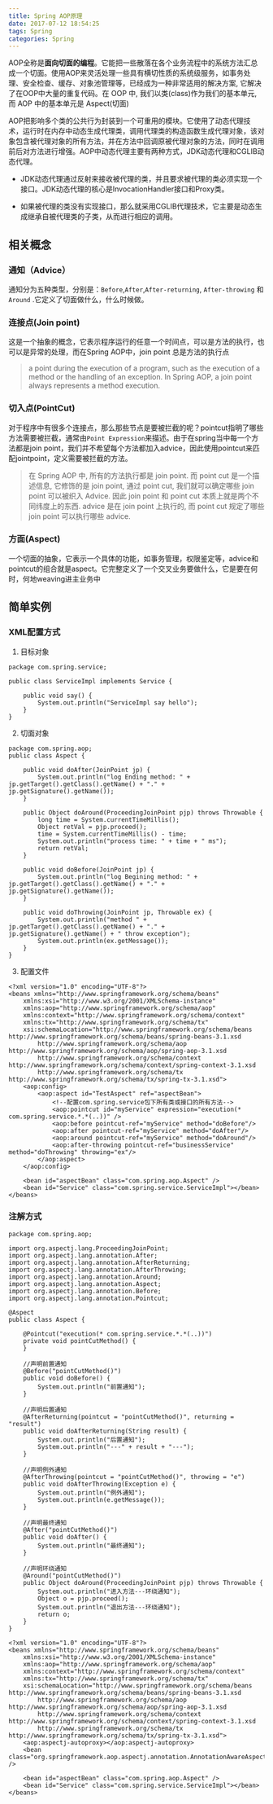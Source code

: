 ```yaml
---
title: Spring AOP原理
date: 2017-07-12 18:54:25
tags: Spring
categories: Spring
---
```


AOP全称是**面向切面的编程**。它能把一些散落在各个业务流程中的系统方法汇总成一个切面。使用AOP来灵活处理一些具有横切性质的系统级服务，如事务处理、安全检查、缓存、对象池管理等，已经成为一种非常适用的解决方案, 它解决了在OOP中大量的重复代码。在 OOP 中, 我们以类(class)作为我们的基本单元, 而 AOP 中的基本单元是 Aspect(切面)

AOP把影响多个类的公共行为封装到一个可重用的模块。它使用了动态代理技术，运行时在内存中动态生成代理类，调用代理类的构造函数生成代理对象，该对象包含被代理对象的所有方法，并在方法中回调原被代理对象的方法，同时在调用前后对方法进行增强。AOP中动态代理主要有两种方式，JDK动态代理和CGLIB动态代理。

+ JDK动态代理通过反射来接收被代理的类，并且要求被代理的类必须实现一个接口。JDK动态代理的核心是InvocationHandler接口和Proxy类。

+ 如果被代理的类没有实现接口，那么就采用CGLIB代理技术，它主要是动态生成继承自被代理类的子类，从而进行相应的调用。

## 相关概念

### 通知（Advice）

通知分为五种类型，分别是：`Before`,`After`,`After-returning`, `After-throwing` 和`Around` .它定义了切面做什么，什么时候做。

### 连接点(Join point)

这是一个抽象的概念，它表示程序运行的任意一个时间点，可以是方法的执行，也可以是异常的处理，而在Spring AOP中，join point 总是方法的执行点

> a point during the execution of a program, such as the execution of a method or the handling of an exception. In Spring AOP, a join point always represents a method execution.

### 切入点(PointCut)

对于程序中有很多个连接点，那么那些节点是要被拦截的呢？pointcut指明了哪些方法需要被拦截，通常由`Point Expression`来描述。由于在spring当中每一个方法都是join point，我们并不希望每个方法都加入advice，因此使用pointcut来匹配jointpoint，定义需要被拦截的方法。

> 在 Spring AOP 中, 所有的方法执行都是 join point. 而 point cut 是一个描述信息, 它修饰的是 join point, 通过 point cut, 我们就可以确定哪些 join point 可以被织入 Advice. 因此 join point 和 point cut 本质上就是两个不同纬度上的东西. advice 是在 join point 上执行的, 而 point cut 规定了哪些 join point 可以执行哪些 advice.

### 方面(Aspect)

一个切面的抽象，它表示一个具体的功能，如事务管理，权限鉴定等，advice和pointcut的组合就是aspect。它完整定义了一个交叉业务要做什么，它是要在何时，何地weaving进主业务中

## 简单实例

### XML配置方式

1. 目标对象
```
package com.spring.service;

public class ServiceImpl implements Service {  
  
    public void say() {  
        System.out.println("ServiceImpl say hello");  
    }  
}  
```

2. 切面对象
```
package com.spring.aop;
public class Aspect {  
  
    public void doAfter(JoinPoint jp) {  
        System.out.println("log Ending method: " + jp.getTarget().getClass().getName() + "." + jp.getSignature().getName());  
    }  
  
    public Object doAround(ProceedingJoinPoint pjp) throws Throwable {  
        long time = System.currentTimeMillis();  
        Object retVal = pjp.proceed();  
        time = System.currentTimeMillis() - time;  
        System.out.println("process time: " + time + " ms");  
        return retVal;  
    }  
  
    public void doBefore(JoinPoint jp) {  
        System.out.println("log Begining method: " + jp.getTarget().getClass().getName() + "." + jp.getSignature().getName());  
    }  
  
    public void doThrowing(JoinPoint jp, Throwable ex) {  
        System.out.println("method " + jp.getTarget().getClass().getName() + "." + jp.getSignature().getName() + " throw exception");  
        System.out.println(ex.getMessage());  
    }  
}  
```

3. 配置文件
```
<?xml version="1.0" encoding="UTF-8"?>  
<beans xmlns="http://www.springframework.org/schema/beans"  
    xmlns:xsi="http://www.w3.org/2001/XMLSchema-instance"  
    xmlns:aop="http://www.springframework.org/schema/aop"  
    xmlns:context="http://www.springframework.org/schema/context"  
    xmlns:tx="http://www.springframework.org/schema/tx"  
    xsi:schemaLocation="http://www.springframework.org/schema/beans http://www.springframework.org/schema/beans/spring-beans-3.1.xsd  
        http://www.springframework.org/schema/aop http://www.springframework.org/schema/aop/spring-aop-3.1.xsd  
        http://www.springframework.org/schema/context http://www.springframework.org/schema/context/spring-context-3.1.xsd  
        http://www.springframework.org/schema/tx http://www.springframework.org/schema/tx/spring-tx-3.1.xsd">  
    <aop:config>  
        <aop:aspect id="TestAspect" ref="aspectBean">  
            <!--配置com.spring.service包下所有类或接口的所有方法-->  
            <aop:pointcut id="myService" expression="execution(* com.spring.service.*.*(..))" />  
            <aop:before pointcut-ref="myService" method="doBefore"/>  
            <aop:after pointcut-ref="myService" method="doAfter"/>  
            <aop:around pointcut-ref="myService" method="doAround"/>  
            <aop:after-throwing pointcut-ref="businessService" method="doThrowing" throwing="ex"/>  
        </aop:aspect>  
    </aop:config>  
      
    <bean id="aspectBean" class="com.spring.aop.Aspect" />  
    <bean id="Service" class="com.spring.service.ServiceImpl"></bean>    
</beans>  
```

### 注解方式
```
package com.spring.aop;  
  
import org.aspectj.lang.ProceedingJoinPoint;  
import org.aspectj.lang.annotation.After;  
import org.aspectj.lang.annotation.AfterReturning;  
import org.aspectj.lang.annotation.AfterThrowing;  
import org.aspectj.lang.annotation.Around;  
import org.aspectj.lang.annotation.Aspect;  
import org.aspectj.lang.annotation.Before;  
import org.aspectj.lang.annotation.Pointcut;  
  
@Aspect  
public class Aspect {  
  
    @Pointcut("execution(* com.spring.service.*.*(..))")  
    private void pointCutMethod() {  
    }  
  
    //声明前置通知  
    @Before("pointCutMethod()")  
    public void doBefore() {  
        System.out.println("前置通知");  
    }  
  
    //声明后置通知  
    @AfterReturning(pointcut = "pointCutMethod()", returning = "result")  
    public void doAfterReturning(String result) {  
        System.out.println("后置通知");  
        System.out.println("---" + result + "---");  
    }  
  
    //声明例外通知  
    @AfterThrowing(pointcut = "pointCutMethod()", throwing = "e")  
    public void doAfterThrowing(Exception e) {  
        System.out.println("例外通知");  
        System.out.println(e.getMessage());  
    }  
  
    //声明最终通知  
    @After("pointCutMethod()")  
    public void doAfter() {  
        System.out.println("最终通知");  
    }  
  
    //声明环绕通知  
    @Around("pointCutMethod()")  
    public Object doAround(ProceedingJoinPoint pjp) throws Throwable {  
        System.out.println("进入方法---环绕通知");  
        Object o = pjp.proceed();  
        System.out.println("退出方法---环绕通知");  
        return o;  
    }  
}
```

```
<?xml version="1.0" encoding="UTF-8"?>  
<beans xmlns="http://www.springframework.org/schema/beans"  
    xmlns:xsi="http://www.w3.org/2001/XMLSchema-instance"  
    xmlns:aop="http://www.springframework.org/schema/aop"  
    xmlns:context="http://www.springframework.org/schema/context"  
    xmlns:tx="http://www.springframework.org/schema/tx"  
    xsi:schemaLocation="http://www.springframework.org/schema/beans http://www.springframework.org/schema/beans/spring-beans-3.1.xsd  
        http://www.springframework.org/schema/aop http://www.springframework.org/schema/aop/spring-aop-3.1.xsd  
        http://www.springframework.org/schema/context http://www.springframework.org/schema/context/spring-context-3.1.xsd  
        http://www.springframework.org/schema/tx http://www.springframework.org/schema/tx/spring-tx-3.1.xsd">  
    <aop:aspectj-autoproxy></aop:aspectj-autoproxy>  
    <bean class="org.springframework.aop.aspectj.annotation.AnnotationAwareAspectJAutoProxyCreator" />  
  
    <bean id="aspectBean" class="com.spring.aop.Aspect" />  
    <bean id="Service" class="com.spring.service.ServiceImpl"></bean>   
</beans>  
```
